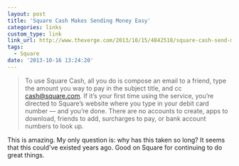 ```yaml
---
layout: post
title: 'Square Cash Makes Sending Money Easy'
categories: links
custom_type: link
link_url: http://www.theverge.com/2013/10/15/4842518/square-cash-send-money-over-email-iphone-android
tags: 
  - Square
date: '2013-10-16 13:24:20'
---
```

>To use Square Cash, all you do is compose an email to a friend, type the amount you way to pay in the subject title, and cc cash@square.com. If it’s your first time using the service, you’re directed to Square’s website where you type in your debit card number — and you’re done. There are no accounts to create, apps to download, friends to add, surcharges to pay, or bank account numbers to look up.

This is amazing. My only question is: why has this taken so long? It seems that this could've existed years ago. Good on Square for continuing to do great things.